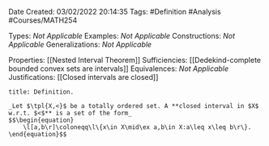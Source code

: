 <div class="topSpace"></div>

Date Created: 03/02/2022 20:14:35
Tags: #Definition #Analysis #Courses/MATH254

Types: _Not Applicable_
Examples: _Not Applicable_
Constructions: _Not Applicable_
Generalizations: _Not Applicable_

Properties: [[Nested Interval Theorem]]
Sufficiencies: [[Dedekind-complete bounded convex sets are intervals]]
Equivalences: _Not Applicable_
Justifications: [[Closed intervals are closed]]

``` ad-Definition
title: Definition.

_Let $\tpl{X,<}$ be a totally ordered set. A **closed interval in $X$ w.r.t. $<$** is a set of the form_
$$\begin{equation}
    \l[a,b\r]\coloneqq\l\{x\in X\mid\ex a,b\in X:a\leq x\leq b\r\}.
\end{equation}$$

```

